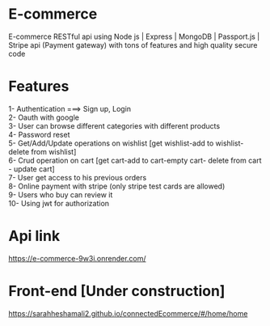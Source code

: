 # E-commerce

E-commerce RESTful api using Node js | Express | MongoDB | Passport.js | Stripe api (Payment gateway) with tons of features and high quality secure code

# Features

1- Authentication ===> Sign up, Login <br />
2- Oauth with google <br />
3- User can browse different categories with different products <br />
4- Password reset <br />
5- Get/Add/Update operations on wishlist [get wishlist-add to wishlist-delete from wishlist]<br />
6- Crud operation on cart [get cart-add to cart-empty cart- delete from cart - update cart] <br />
7- User get access to his previous orders <br />
8- Online payment with stripe (only stripe test cards are allowed)<br />
9- Users who buy can review it<br />
10- Using jwt for authorization <br />

# Api link

https://e-commerce-9w3i.onrender.com/

# Front-end [Under construction]

https://sarahheshamali2.github.io/connectedEcommerce/#/home/home

